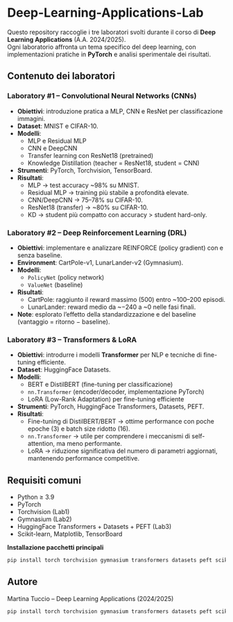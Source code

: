 # Deep-Learning-Applications-Lab

Questo repository raccoglie i tre laboratori svolti durante il corso di **Deep Learning Applications** (A.A. 2024/2025).  
Ogni laboratorio affronta un tema specifico del deep learning, con implementazioni pratiche in **PyTorch** e analisi sperimentale dei risultati.

## Contenuto dei laboratori

### Laboratory #1 – Convolutional Neural Networks (CNNs)
- **Obiettivi**: introduzione pratica a MLP, CNN e ResNet per classificazione immagini.  
- **Dataset**: MNIST e CIFAR-10.  
- **Modelli**:  
  - MLP e Residual MLP  
  - CNN e DeepCNN  
  - Transfer learning con ResNet18 (pretrained)  
  - Knowledge Distillation (teacher = ResNet18, student = CNN)  
- **Strumenti**: PyTorch, Torchvision, TensorBoard.  
- **Risultati**:  
  - MLP → test accuracy ~98% su MNIST.  
  - Residual MLP → training più stabile a profondità elevate.  
  - CNN/DeepCNN → 75–78% su CIFAR-10.  
  - ResNet18 (transfer) → ~80% su CIFAR-10.  
  - KD → student più compatto con accuracy > student hard-only.

### Laboratory #2 – Deep Reinforcement Learning (DRL)
- **Obiettivi**: implementare e analizzare REINFORCE (policy gradient) con e senza baseline.  
- **Environment**: CartPole-v1, LunarLander-v2 (Gymnasium).  
- **Modelli**:  
  - `PolicyNet` (policy network)  
  - `ValueNet` (baseline)  
- **Risultati**:  
  - CartPole: raggiunto il reward massimo (500) entro ~100–200 episodi.  
  - LunarLander: reward medio da ~−240 a ~0 nelle fasi finali.  
- **Note**: esplorato l’effetto della standardizzazione e del baseline (vantaggio = ritorno − baseline).  

### Laboratory #3 – Transformers & LoRA
- **Obiettivi**: introdurre i modelli **Transformer** per NLP e tecniche di fine-tuning efficiente.  
- **Dataset**: HuggingFace Datasets.  
- **Modelli**:  
  - BERT e DistilBERT (fine-tuning per classificazione)  
  - `nn.Transformer` (encoder/decoder, implementazione PyTorch)  
  - LoRA (Low-Rank Adaptation) per fine-tuning efficiente  
- **Strumenti**: PyTorch, HuggingFace Transformers, Datasets, PEFT.  
- **Risultati**:  
  - Fine-tuning di DistilBERT/BERT → ottime performance con poche epoche (3) e batch size ridotto (16).  
  - `nn.Transformer` → utile per comprendere i meccanismi di self-attention, ma meno performante.  
  - LoRA → riduzione significativa del numero di parametri aggiornati, mantenendo performance competitive.  

## Requisiti comuni
- Python ≥ 3.9  
- PyTorch  
- Torchvision (Lab1)  
- Gymnasium (Lab2)  
- HuggingFace Transformers + Datasets + PEFT (Lab3)  
- Scikit-learn, Matplotlib, TensorBoard

**Installazione pacchetti principali**
```bash
pip install torch torchvision gymnasium transformers datasets peft scikit-learn matplotlib tensorboard
```

## Autore

Martina Tuccio – Deep Learning Applications (2024/2025)

```bash
pip install torch torchvision gymnasium transformers datasets peft scikit-learn matplotlib tensorboard
